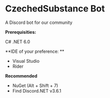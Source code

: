 # CzechedSubstance Bot

A Discord bot for our community

**Prerequisities:**

C# .NET 6.0

**IDE of your preference: **
 - Visual Studio
 - Rider

**Recommended**
 - NuGet (Alt + Shift + 7)
 - Find Discord.NET v3.6.1
